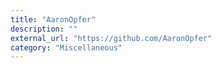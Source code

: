 ```yaml
---
title: "AaronOpfer"
description: ""
external_url: "https://github.com/AaronOpfer"
category: "Miscellaneous"
---
```

